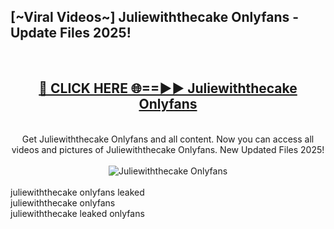 <h2>[~Viral Videos~] Juliewiththecake Onlyfans - Update Files 2025!</h2>
<br>
<div align="center">
<h2><a href="https://betterlinks.top/A2PfLJ" rel="nofollow">🔴 CLICK HERE 🌐==►► Juliewiththecake Onlyfans</a></h2>
<br>
Get Juliewiththecake Onlyfans and all content. Now you can access all videos and pictures of Juliewiththecake Onlyfans. New Updated Files 2025!
<br>
<br>
<a href="https://betterlinks.top/A2PfLJ" rel="nofollow" data-target="animated-image.originalLink"><img src="https://i.ibb.co.com/WyWwxjT/player-gif2.gif" alt="Juliewiththecake Onlyfans" style="max-width: 100%; display: inline-block;" data-target="animated-image.originalImage"></a>
</div>
<br>
juliewiththecake onlyfans leaked<br>
juliewiththecake onlyfans<br>
juliewiththecake leaked onlyfans